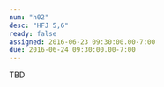 ```yaml
---
num: "h02"
desc: "HFJ 5,6"
ready: false
assigned: 2016-06-23 09:30:00.00-7:00
due: 2016-06-24 09:30:00.00-7:00
---
```


TBD
